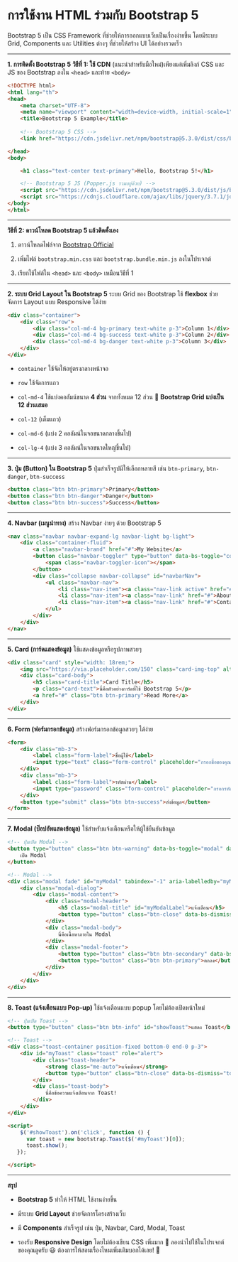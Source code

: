 # การใช้งาน **HTML**  ร่วมกับ **Bootstrap 5** 

Bootstrap 5 เป็น CSS Framework ที่ช่วยให้การออกแบบเว็บเป็นเรื่องง่ายขึ้น โดยมีระบบ Grid, Components และ Utilities ต่างๆ ที่ช่วยให้สร้าง UI ได้อย่างรวดเร็ว


---

**1. การติดตั้ง Bootstrap 5** **วิธีที่ 1: ใช้ CDN**  (แนะนำสำหรับมือใหม่)เพียงแค่เพิ่มลิงก์ CSS และ JS ของ Bootstrap ลงใน `<head>` และท้าย `<body>`

```html
<!DOCTYPE html>
<html lang="th">
<head>
    <meta charset="UTF-8">
    <meta name="viewport" content="width=device-width, initial-scale=1">
    <title>Bootstrap 5 Example</title>
    
    <!-- Bootstrap 5 CSS -->
    <link href="https://cdn.jsdelivr.net/npm/bootstrap@5.3.0/dist/css/bootstrap.min.css" rel="stylesheet">

</head>
<body>

    <h1 class="text-center text-primary">Hello, Bootstrap 5!</h1>

    <!-- Bootstrap 5 JS (Popper.js รวมอยู่ด้วย) -->
    <script src="https://cdn.jsdelivr.net/npm/bootstrap@5.3.0/dist/js/bootstrap.bundle.min.js"></script>
    <script src="https://cdnjs.cloudflare.com/ajax/libs/jquery/3.7.1/jquery.min.js"></script>
</body>
</html>
```


---

**วิธีที่ 2: ดาวน์โหลด Bootstrap 5 แล้วติดตั้งเอง**  
1. ดาวน์โหลดไฟล์จาก [Bootstrap Official](https://getbootstrap.com/)
 
2. เพิ่มไฟล์ `bootstrap.min.css` และ `bootstrap.bundle.min.js` ลงในโปรเจกต์
 
3. เรียกใช้ไฟล์ใน `<head>` และ `<body>` เหมือนวิธีที่ 1


---

**2. ระบบ Grid Layout ใน Bootstrap 5** ระบบ Grid ของ Bootstrap ใช้ **flexbox**  ช่วยจัดการ Layout แบบ Responsive ได้ง่าย

```html
<div class="container">
    <div class="row">
        <div class="col-md-4 bg-primary text-white p-3">Column 1</div>
        <div class="col-md-4 bg-success text-white p-3">Column 2</div>
        <div class="col-md-4 bg-danger text-white p-3">Column 3</div>
    </div>
</div>
```
 
- `container` ใช้จัดให้อยู่ตรงกลางหน้าจอ
 
- `row` ใช้จัดการแถว
 
- `col-md-4` ใช้แบ่งคอลัมน์ขนาด **4 ส่วน**  จากทั้งหมด 12 ส่วน
📌 **Bootstrap Grid แบ่งเป็น 12 ส่วนเสมอ**  
- `col-12` (เต็มแถว)
 
- `col-md-6` (แบ่ง 2 คอลัมน์ในจอขนาดกลางขึ้นไป)
 
- `col-lg-4` (แบ่ง 3 คอลัมน์ในจอขนาดใหญ่ขึ้นไป)


---

**3. ปุ่ม (Button) ใน Bootstrap 5** ปุ่มสำเร็จรูปมีให้เลือกหลายสี เช่น `btn-primary`, `btn-danger`, `btn-success`

```html
<button class="btn btn-primary">Primary</button>
<button class="btn btn-danger">Danger</button>
<button class="btn btn-success">Success</button>
```


---

**4. Navbar (เมนูนำทาง)** 
สร้าง Navbar ง่ายๆ ด้วย Bootstrap 5


```html
<nav class="navbar navbar-expand-lg navbar-light bg-light">
    <div class="container-fluid">
        <a class="navbar-brand" href="#">My Website</a>
        <button class="navbar-toggler" type="button" data-bs-toggle="collapse" data-bs-target="#navbarNav">
            <span class="navbar-toggler-icon"></span>
        </button>
        <div class="collapse navbar-collapse" id="navbarNav">
            <ul class="navbar-nav">
                <li class="nav-item"><a class="nav-link active" href="#">Home</a></li>
                <li class="nav-item"><a class="nav-link" href="#">About</a></li>
                <li class="nav-item"><a class="nav-link" href="#">Contact</a></li>
            </ul>
        </div>
    </div>
</nav>
```


---

**5. Card (การ์ดแสดงข้อมูล)** 
ใช้แสดงข้อมูลหรือรูปภาพสวยๆ


```html
<div class="card" style="width: 18rem;">
    <img src="https://via.placeholder.com/150" class="card-img-top" alt="...">
    <div class="card-body">
        <h5 class="card-title">Card Title</h5>
        <p class="card-text">นี่คือตัวอย่างการ์ดที่ใช้ Bootstrap 5</p>
        <a href="#" class="btn btn-primary">Read More</a>
    </div>
</div>
```


---

**6. Form (ฟอร์มกรอกข้อมูล)** 
สร้างฟอร์มกรอกข้อมูลสวยๆ ได้ง่าย


```html
<form>
    <div class="mb-3">
        <label class="form-label">ชื่อผู้ใช้</label>
        <input type="text" class="form-control" placeholder="กรอกชื่อของคุณ">
    </div>
    <div class="mb-3">
        <label class="form-label">รหัสผ่าน</label>
        <input type="password" class="form-control" placeholder="กรอกรหัสผ่าน">
    </div>
    <button type="submit" class="btn btn-success">ส่งข้อมูล</button>
</form>
```


---

**7. Modal (ป๊อปอัพแสดงข้อมูล)** 
ใช้สำหรับแจ้งเตือนหรือให้ผู้ใช้ยืนยันข้อมูล


```html
<!-- ปุ่มเปิด Modal -->
<button type="button" class="btn btn-warning" data-bs-toggle="modal" data-bs-target="#myModal">
    เปิด Modal
</button>

<!-- Modal -->
<div class="modal fade" id="myModal" tabindex="-1" aria-labelledby="myModalLabel" aria-hidden="true">
    <div class="modal-dialog">
        <div class="modal-content">
            <div class="modal-header">
                <h5 class="modal-title" id="myModalLabel">แจ้งเตือน</h5>
                <button type="button" class="btn-close" data-bs-dismiss="modal"></button>
            </div>
            <div class="modal-body">
                นี่คือเนื้อหาภายใน Modal
            </div>
            <div class="modal-footer">
                <button type="button" class="btn btn-secondary" data-bs-dismiss="modal">ปิด</button>
                <button type="button" class="btn btn-primary">ตกลง</button>
            </div>
        </div>
    </div>
</div>
```


---

**8. Toast (แจ้งเตือนแบบ Pop-up)** 
ใช้แจ้งเตือนแบบ popup โดยไม่ต้องเปิดหน้าใหม่


```html
<!-- ปุ่มเปิด Toast -->
<button type="button" class="btn btn-info" id="showToast">แสดง Toast</button>

<!-- Toast -->
<div class="toast-container position-fixed bottom-0 end-0 p-3">
    <div id="myToast" class="toast" role="alert">
        <div class="toast-header">
            <strong class="me-auto">แจ้งเตือน</strong>
            <button type="button" class="btn-close" data-bs-dismiss="toast"></button>
        </div>
        <div class="toast-body">
            นี่คือข้อความแจ้งเตือนจาก Toast!
        </div>
    </div>
</div>

<script>
    $('#showToast').on('click', function () {
      var toast = new bootstrap.Toast($('#myToast')[0]);
      toast.show();
   });

</script>
```


---

**สรุป**  
- **Bootstrap 5**  ทำให้ HTML ใช้งานง่ายขึ้น
 
- มีระบบ **Grid Layout**  ช่วยจัดการโครงสร้างเว็บ
 
- มี **Components**  สำเร็จรูป เช่น ปุ่ม, Navbar, Card, Modal, Toast
 
- รองรับ **Responsive Design**  โดยไม่ต้องเขียน CSS เพิ่มมาก
📌 ลองนำไปใช้ในโปรเจกต์ของคุณดูครับ 😃
ต้องการให้สอนเรื่องไหนเพิ่มเติมบอกได้เลย! 🚀

